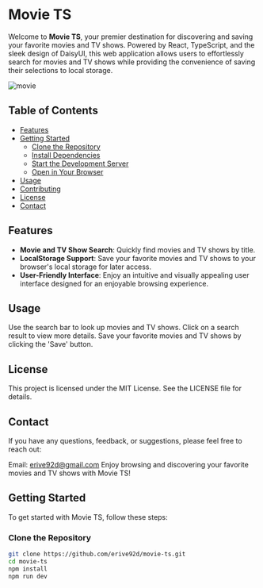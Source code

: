 # Movie TS

Welcome to **Movie TS**, your premier destination for discovering and saving your favorite movies and TV shows. Powered by React, TypeScript, and the sleek design of DaisyUI, this web application allows users to effortlessly search for movies and TV shows while providing the convenience of saving their selections to local storage.

![movie](https://github.com/erive92d/movie-ts/assets/110507887/7824ccff-af0e-4a96-8c6f-94bc104d1799)



## Table of Contents

- [Features](#features)
- [Getting Started](#getting-started)
  - [Clone the Repository](#clone-the-repository)
  - [Install Dependencies](#install-dependencies)
  - [Start the Development Server](#start-the-development-server)
  - [Open in Your Browser](#open-in-your-browser)
- [Usage](#usage)
- [Contributing](#contributing)
- [License](#license)
- [Contact](#contact)

## Features

- **Movie and TV Show Search**: Quickly find movies and TV shows by title.
- **LocalStorage Support**: Save your favorite movies and TV shows to your browser's local storage for later access.
- **User-Friendly Interface**: Enjoy an intuitive and visually appealing user interface designed for an enjoyable browsing experience.

## Usage
Use the search bar to look up movies and TV shows.
Click on a search result to view more details.
Save your favorite movies and TV shows by clicking the 'Save' button.

## License
This project is licensed under the MIT License. See the LICENSE file for details.

## Contact
If you have any questions, feedback, or suggestions, please feel free to reach out:

Email: erive92d@gmail.com
Enjoy browsing and discovering your favorite movies and TV shows with Movie TS!

## Getting Started

To get started with Movie TS, follow these steps:

### Clone the Repository

```bash
git clone https://github.com/erive92d/movie-ts.git
cd movie-ts
npm install
npm run dev 

